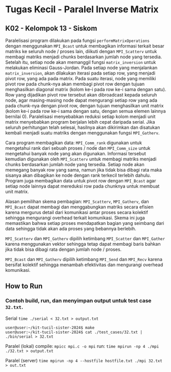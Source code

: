 # Tugas Kecil - Paralel Inverse Matrix
## K02 - Kelompok 13 - Siskom

Paralelisasi program dilakukan pada fungsi `performMatrixOperations` dengan menggunakan `MPI_Bcast` untuk membagikan informasi terkait besar matriks ke seluruh node / proses lain, diikuti dengan `MPI_Scatterv` untuk membagi matriks menjadi chunks berdasarkan jumlah node yang tersedia. Setelah itu, setiap node akan memanggil fungsi `matrix_inversion` untuk melakukan eliminasi Gauss-Jordan. Pada setiap node yang menjalankan `matrix_inversion`, akan dilakukan iterasi pada setiap row, yang menjadi pivot row, yang ada pada matrix. Pada suatu iterasi, node yang memiliki pivot row pada chunk-nya akan membagi pivot row dengan tujuan menghasilkan diagonal matrix (kolom ke-i pada row ke-i sama dengan satu). Row yang dijadikan pivot row tersebut akan dibroadcast kepada seluruh node, agar masing-masing node dapat mengurangi setiap row yang ada pada chunk-nya dengan pivot row, dengan tujuan menghasilkan unit matrix (kolom ke-i pada row ke-i sama dengan satu, dengan semua elemen lainnya bernilai 0). Paralelisasi menyebabkan reduksi setiap kolom menjadi unit matrix menyebabkan program berjalan lebih cepat daripada serial. Jika seluruh perhitungan telah selesai, hasilnya akan dikirimkan dan disatukan kembali menjadi suatu matriks dengan menggunakan fungsi `MPI_Gatherv`.

Cara program membagikan data:
`MPI_Comm_rank` digunakan untuk mengetahui rank dari sebuah proses / node dan `MPI_Comm_size` untuk mengetahui banyak node yang akan digunakan. Informasi tersebut kemudian digunakan oleh `MPI_Scatterv` untuk 
membagi matriks menjadi chunks berdasarkan jumlah node yang tersedia.
Setiap node akan memegang banyak row yang sama, namun jika tidak bisa dibagi rata maka sisanya akan dibagikan ke node dengan rank terkecil terlebih dahulu. Program juga membagikan data untuk pivot row dengan `MPI_Bcast` agar setiap node lainnya dapat mereduksi row pada chunknya untuk membuat unit matrix.

Alasan pemilihan skema pembagian:
`MPI_Scatterv`, `MPI_Gatherv`, dan `MPI_Bcast` dapat membagi dan menggabungkan matriks secara efisien karena mergurus detail dari komunikasi antar proses secara kolektif sehingga mengurangi overhead terkait komunikasi. Skema ini juga memastikan bahwa setiap proses mendapatkan bagian yang seimbang dari data sehingga tidak akan ada proses yang bebannya berlebih. 

`MPI_Scatterv` dan `MPI_Gatherv` dipilih ketimbang `MPI_Scatter` dan `MPI_Gather` karena menggunakan vektor sehingga tetap dapat membagi baris bahkan jika tidak bisa dibagi rata dengan jumlah node / proses.

`MPI_Bcast` dan `MPI_Gatherv` dipilih ketimbang `MPI_Send` dan `MPI_Recv` karena bersifat kolektif sehingga menambah efektivitas dan mengurangi overhead komunikasi.


## How to Run
### Contoh build, run, dan menyimpan output untuk test case `32.txt`.
Serial
`time ./serial < 32.txt > output.txt`

```console
user@user:~/kit-tucil-sister-2024$ make
user@user:~/kit-tucil-sister-2024$ cat ./test_cases/32.txt | ./bin/serial > 32.txt
```

Paralel (lokal)
compile: `mpicc mpi.c -o mpi`
run: `time mpirun -np 4 ./mpi ./32.txt > output.txt`

Paralel (server)
`time mpirun -np 4 --hostfile hostfile.txt ./mpi 32.txt > out.txt`

